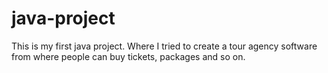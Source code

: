 # java-project
This is my first java project. Where I tried to create a tour agency software from where people can buy tickets, packages and so on.
